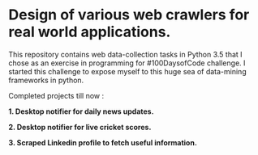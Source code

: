 # Design of various web crawlers for real world applications. 

This repository contains web data-collection tasks in Python 3.5 that I chose as an exercise in programming for #100DaysofCode challenge. I started this challenge to expose myself to this huge sea of data-mining frameworks in python.

Completed projects till now  :

**1. Desktop notifier for daily news updates.**

**2. Desktop notifier for live cricket scores.**

**3. Scraped Linkedin profile to fetch useful information.**

